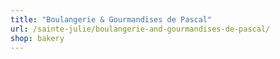 ```yaml
---
title: "Boulangerie & Gourmandises de Pascal"
url: /sainte-julie/boulangerie-and-gourmandises-de-pascal/
shop: bakery
---
```


